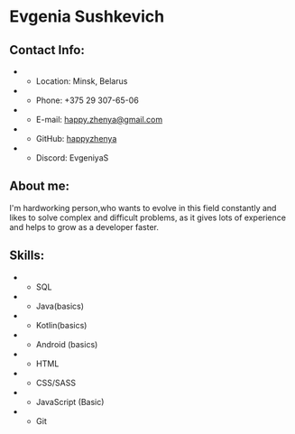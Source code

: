 # Evgenia Sushkevich

## Contact Info:

- - Location: Minsk, Belarus
- - Phone: +375 29 307-65-06
- - E-mail: happy.zhenya@gmail.com
- - GitHub: [happyzhenya](https://github.com/happyzhenya)
- - Discord: EvgeniyaS

## About me:

I'm hardworking person,who wants to evolve in this field constantly and likes to solve complex and difficult problems, as it gives lots of experience and helps to grow as a developer faster.

## Skills:

- - SQL
- - Java(basics)
- - Kotlin(basics)
- - Android (basics)
- - HTML
- - CSS/SASS
- - JavaScript (Basic)
- - Git
